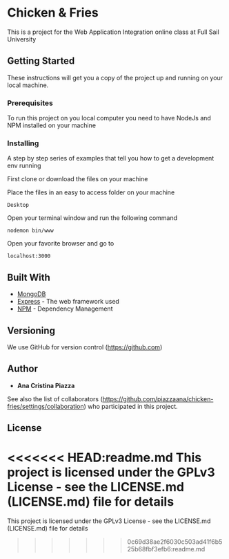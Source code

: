 # Chicken & Fries

This is a project for the Web Application Integration online class at Full Sail University

## Getting Started

These instructions will get you a copy of the project up and running on your local machine.

### Prerequisites

To run this project on you local computer you need to have NodeJs and NPM installed on your machine

### Installing

A step by step series of examples that tell you how to get a development env running

First clone or download the files on your machine

Place the files in an easy to access folder on your machine

```
Desktop
```
Open your terminal window and run the following command
```
nodemon bin/www
```
Open your favorite browser and go to
```
localhost:3000
```

## Built With
* [MongoDB](https://www.mongodb.com/)
* [Express](https://expressjs.com) - The web framework used
* [NPM](https://docs.npmjs.com/cli/install) - Dependency Management

## Versioning

We use GitHub for version control (https://github.com) 

## Author

* **Ana Cristina Piazza**

See also the list of collaborators (https://github.com/piazzaana/chicken-fries/settings/collaboration) who participated in this project.

## License

<<<<<<< HEAD:readme.md
This project is licensed under the GPLv3 License - see the LICENSE.md (LICENSE.md) file for details
=======
This project is licensed under the GPLv3 License - see the LICENSE.md (LICENSE.md) file for details
>>>>>>> 0c69d38ae2f6030c503ad41f6b525b68fbf3efb6:readme.md
